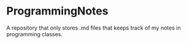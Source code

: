 # ProgrammingNotes
A repository that only stores .md files that keeps track of my notes in programming classes.
